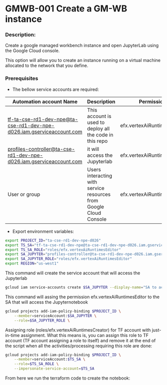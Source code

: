 # GMWB-001 Create a GM-WB instance
### Description:

Create a google managed workbench instance and open JupyterLab using the Google Cloud console.

This option will allow you to create an instance running on a virtual machine allocated to the network that you define.

### Prerequisites
- The bellow service accounts are required:

| Automation account Name | Description | Permissions |Notes|
| ------ | ------ | ------ | ------ |
| tf-ta-cse-rd1-dev-npe@ta-cse-rd1-dev-npe-d026.iam.gserviceaccount.com  | This account is used to deploy all the code in this repo | efx.vertexAiRuntimesCreator||
| profiles-controller@ta-cse-rd1-dev-npe-d026.iam.gserviceaccount.com  | it will access the Jupyterlab | efx.vertexAiRuntimesEditor||
| User or group  | Users interacting with service resources from Google Cloud Console | efx.vertexAiRuntimesViewer||

- Export environment variables:

``` sh
export PROJECT_ID="ta-cse-rd1-dev-npe-d026"
export TS_SA="tf-ta-cse-rd1-dev-npe@ta-cse-rd1-dev-npe-d026.iam.gserviceaccount.com"
export TS_SA_ROLE="roles/efx.vertexAiRuntimesEditor"
export SA_JUPYTER="profiles-controller@ta-cse-rd1-dev-npe-d026.iam.gserviceaccount.com"
export SA_JUPYTER_ROLE="roles/efx.vertexAiRuntimesEditor"
export REGION="us-west1"
```
This command will create the service account that will access the Jupyterlab
``` sh
gcloud iam service-accounts create $SA_JUPYTER --display-name="SA to access the Jupiterlab notebook"
```
This command will assing the permission efx.vertexAiRuntimesEditor to the SA that will access the Jupyternotebook
``` sh
gcloud projects add-iam-policy-binding $PROJECT_ID \
    --member=serviceAccount:$SA_JUPYTER \
    --role=$SA_JUPYTER_ROLE \
```
Assigning role (roles/efx.vertexAiRuntimesCreator) for TF account with just-in-time assignment. What this means is, you can assign this role to TF account (TF account assigning a role to itself) and remove it at the end of the script when all the activities/processing requiring this role are done:

``` sh
gcloud projects add-iam-policy-binding $PROJECT_ID \
    --member=serviceAccount:$TS_SA \
    --role=$TS_SA_ROLE \
    --impersonate-service-account=$TS_SA 
```



From here we run the terraform code to create the notebook:

